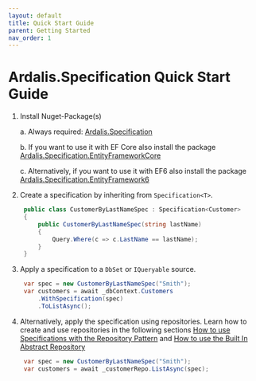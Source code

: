 ```yaml
---
layout: default
title: Quick Start Guide
parent: Getting Started
nav_order: 1
---
```


# Ardalis.Specification Quick Start Guide

1. Install Nuget-Package(s)

   a. Always required: [Ardalis.Specification](https://www.nuget.org/packages/Ardalis.Specification/)

   b. If you want to use it with EF Core also install the package [Ardalis.Specification.EntityFrameworkCore](https://www.nuget.org/packages/Ardalis.Specification.EntityFrameworkCore/)

   c. Alternatively, if you want to use it with EF6 also install the package [Ardalis.Specification.EntityFramework6](https://www.nuget.org/packages/Ardalis.Specification.EntityFramework6/)
   
2. Create a specification by inheriting from `Specification<T>`.

   ```csharp
    public class CustomerByLastNameSpec : Specification<Customer>
    {
        public CustomerByLastNameSpec(string lastName)
        {
            Query.Where(c => c.LastName == lastName);
        }
    }
   ```
   
3. Apply a specification to a `DbSet` or `IQueryable` source.

   ```csharp
    var spec = new CustomerByLastNameSpec("Smith");
    var customers = await _dbContext.Customers
        .WithSpecification(spec)
        .ToListAsync();
   ```

4. Alternatively, apply the specification using repositories. Learn how to create and use repositories in the following sections [How to use Specifications with the Repository Pattern](../usage/use-specification-repository-pattern.md) and [How to use the Built In Abstract Repository](../usage/use-built-in-abstract-repository.md)

   ```csharp
    var spec = new CustomerByLastNameSpec("Smith");
    var customers = await _customerRepo.ListAsync(spec);
   ```
   